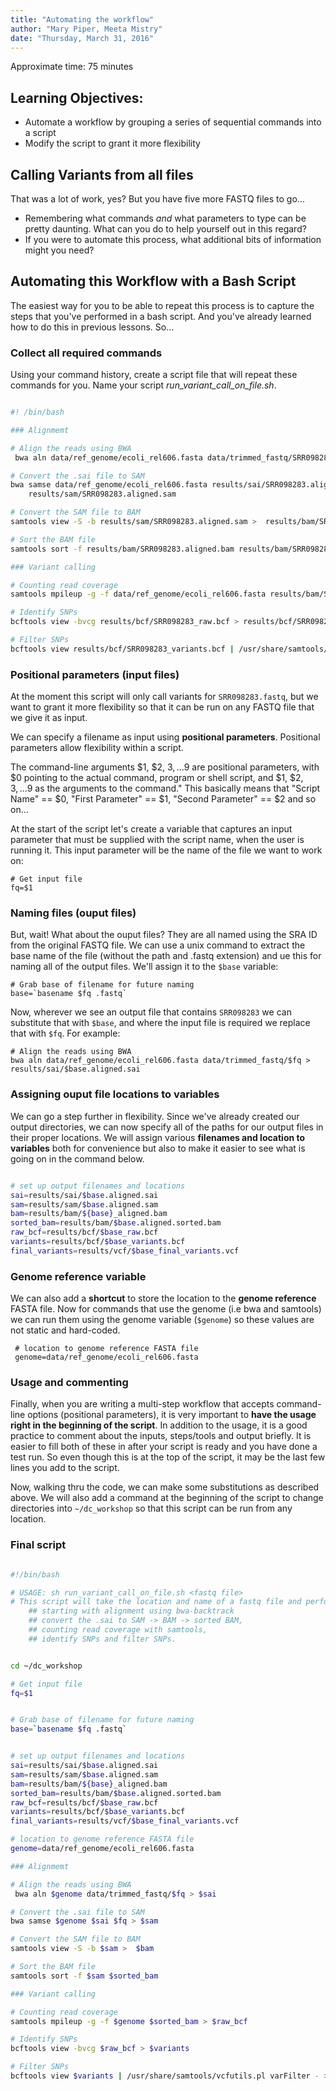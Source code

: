 ```yaml
---
title: "Automating the workflow"
author: "Mary Piper, Meeta Mistry"
date: "Thursday, March 31, 2016"
---
```


Approximate time: 75 minutes

## Learning Objectives:

* Automate a workflow by grouping a series of sequential commands into a script
* Modify the script to grant it more flexibility 

## Calling Variants from all files

That was a lot of work, yes? But you have five more FASTQ files to go...

- Remembering what commands *and* what parameters to type can be pretty daunting. What can
you do to help yourself out in this regard?
- If you were to automate this process, what additional bits of information might you need?


## Automating this Workflow with a Bash Script

The easiest way for you to be able to repeat this process is to capture the steps that
you've performed in a bash script. And you've already learned how to do this in previous
lessons. So...


### Collect all required commands
Using your command history, create a script file that will repeat these commands
for you. Name your script *run_variant_call_on_file.sh*. 

```bash

#! /bin/bash

### Alignmemt

# Align the reads using BWA
 bwa aln data/ref_genome/ecoli_rel606.fasta data/trimmed_fastq/SRR098283.fastq >  results/sai/SRR098283.aligned.sai

# Convert the .sai file to SAM
bwa samse data/ref_genome/ecoli_rel606.fasta results/sai/SRR098283.aligned.sai data/trimmed_fastq/SRR098283.fastq > \
	results/sam/SRR098283.aligned.sam

# Convert the SAM file to BAM
samtools view -S -b results/sam/SRR098283.aligned.sam >  results/bam/SRR098283.aligned.bam

# Sort the BAM file
samtools sort -f results/bam/SRR098283.aligned.bam results/bam/SRR098283.aligned.sorted.bam

### Variant calling

# Counting read coverage
samtools mpileup -g -f data/ref_genome/ecoli_rel606.fasta results/bam/SRR098283.aligned.sorted.bam > results/bcf/SRR098283_raw.bcf

# Identify SNPs
bcftools view -bvcg results/bcf/SRR098283_raw.bcf > results/bcf/SRR098283_variants.bcf

# Filter SNPs
bcftools view results/bcf/SRR098283_variants.bcf | /usr/share/samtools/vcfutils.pl varFilter - > results/vcf/SRR098283_final_variants.vcf

```

### Positional parameters (input files)
At the moment this script will only call variants for `SRR098283.fastq`, but we want to grant it more flexibility so that it can be run on any FASTQ file that we give it as input.

We can specify a filename as input using **positional parameters**. Positional parameters allow flexibility within a script.

The command-line arguments $1, $2, $3,...$9 are positional parameters, with $0 pointing to the actual command, program or shell script, and $1, $2, $3, ...$9 as the arguments to the command." This basically means that "Script Name" == $0, "First Parameter" == $1, "Second Parameter" == $2 and so on...

At the start of the script let's create a variable that captures an input parameter that must be supplied with the script name, when the user is running it. This input parameter will be the name of the file we want to work on:
	
	# Get input file	
	fq=$1


### Naming files (ouput files)
But, wait! What about the ouput files? They are all named using the SRA ID from the original FASTQ file. We can use a unix command to extract the base name of the file (without the path and .fastq extension) and ue this for naming all of the output files. We'll assign it to the `$base` variable:

	# Grab base of filename for future naming
	base=`basename $fq .fastq`

Now, wherever we see an output file that contains `SRR098283` we can substitute that with `$base`, and where the input file is required we replace that with `$fq`. For example:


	# Align the reads using BWA
	bwa aln data/ref_genome/ecoli_rel606.fasta data/trimmed_fastq/$fq >  results/sai/$base.aligned.sai


### Assigning ouput file locations to variables
We can go a step further in flexibility. Since we've already created our output directories, we can now specify all of the paths for our output files in their proper locations. We will assign various **filenames and location to variables** both for convenience but also to make it easier to see what  is going on in the command below.

```bash

# set up output filenames and locations
sai=results/sai/$base.aligned.sai
sam=results/sam/$base.aligned.sam
bam=results/bam/${base}_aligned.bam
sorted_bam=results/bam/$base.aligned.sorted.bam
raw_bcf=results/bcf/$base_raw.bcf
variants=results/bcf/$base_variants.bcf
final_variants=results/vcf/$base_final_variants.vcf

```


### Genome reference variable
We can also add a **shortcut** to store the location to the **genome reference** FASTA file. Now for commands that use the genome (i.e bwa and samtools) we can run them using the genome variable (`$genome`) so these values are not static and hard-coded.

     # location to genome reference FASTA file
     genome=data/ref_genome/ecoli_rel606.fasta



### Usage and commenting
Finally, when you are writing a multi-step workflow that accepts command-line options (positional parameters), it is very important to **have the usage right in the beginning of the script**. In addition to the usage, it is a good practice to comment about the inputs, steps/tools and output briefly. It is easier to fill both of these in after your script is ready and you have done a test run. So even though this is at the top of the script, it may be the last few lines you add to the script.

Now, walking thru the code, we can make some substitutions as described above. We will also add a command at the beginning of the script to change directories into `~/dc_workshop` so that this script can be run from any location.


### Final script

```bash

#!/bin/bash

# USAGE: sh run_variant_call_on_file.sh <fastq file> 
# This script will take the location and name of a fastq file and perform the following steps on it in a new directory. 
    ## starting with alignment using bwa-backtrack
    ## convert the .sai to SAM -> BAM -> sorted BAM, 
    ## counting read coverage with samtools, 
    ## identify SNPs and filter SNPs.


cd ~/dc_workshop

# Get input file	
fq=$1


# Grab base of filename for future naming
base=`basename $fq .fastq`


# set up output filenames and locations
sai=results/sai/$base.aligned.sai
sam=results/sam/$base.aligned.sam
bam=results/bam/${base}_aligned.bam
sorted_bam=results/bam/$base.aligned.sorted.bam
raw_bcf=results/bcf/$base_raw.bcf
variants=results/bcf/$base_variants.bcf
final_variants=results/vcf/$base_final_variants.vcf

# location to genome reference FASTA file
genome=data/ref_genome/ecoli_rel606.fasta

### Alignmemt

# Align the reads using BWA
 bwa aln $genome data/trimmed_fastq/$fq > $sai

# Convert the .sai file to SAM
bwa samse $genome $sai $fq > $sam

# Convert the SAM file to BAM
samtools view -S -b $sam >  $bam

# Sort the BAM file
samtools sort -f $sam $sorted_bam

### Variant calling

# Counting read coverage
samtools mpileup -g -f $genome $sorted_bam > $raw_bcf

# Identify SNPs
bcftools view -bvcg $raw_bcf > $variants

# Filter SNPs
bcftools view $variants | /usr/share/samtools/vcfutils.pl varFilter - > $final_variants
```








